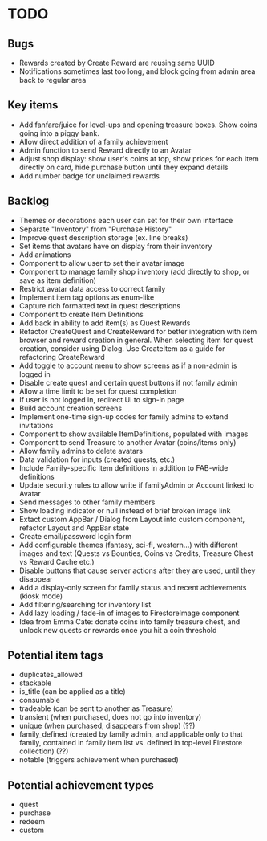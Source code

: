 # TODO

## Bugs

- Rewards created by Create Reward are reusing same UUID
- Notifications sometimes last too long, and block going from admin area back to regular area

## Key items

- Add fanfare/juice for level-ups and opening treasure boxes. Show coins going into a piggy bank.
- Allow direct addition of a family achievement
- Admin function to send Reward directly to an Avatar
- Adjust shop display: show user's coins at top, show prices for each item directly on card, hide purchase button until they expand details
- Add number badge for unclaimed rewards

## Backlog

- Themes or decorations each user can set for their own interface
- Separate "Inventory" from "Purchase History"
- Improve quest description storage (ex. line breaks)
- Set items that avatars have on display from their inventory
- Add animations
- Component to allow user to set their avatar image
- Component to manage family shop inventory (add directly to shop, or save as item definition)
- Restrict avatar data access to correct family
- Implement item tag options as enum-like
- Capture rich formatted text in quest descriptions
- Component to create Item Definitions
- Add back in ability to add item(s) as Quest Rewards
- Refactor CreateQuest and CreateReward for better integration with item browser and reward creation in general. When selecting item for quest creation, consider using Dialog. Use CreateItem as a guide for refactoring CreateReward
- Add toggle to account menu to show screens as if a non-admin is logged in
- Disable create quest and certain quest buttons if not family admin
- Allow a time limit to be set for quest completion
- If user is not logged in, redirect UI to sign-in page
- Build account creation screens
- Implement one-time sign-up codes for family admins to extend invitations
- Component to show available ItemDefinitions, populated with images
- Component to send Treasure to another Avatar (coins/items only)
- Allow family admins to delete avatars
- Data validation for inputs (created quests, etc.)
- Include Family-specific Item definitions in addition to FAB-wide definitions
- Update security rules to allow write if familyAdmin or Account linked to Avatar
- Send messages to other family members
- Show loading indicator or null instead of brief broken image link
- Extact custom AppBar / Dialog from Layout into custom component, refactor Layout and AppBar state
- Create email/password login form
- Add configurable themes (fantasy, sci-fi, western...) with different images and text (Quests vs Bounties, Coins vs Credits, Treasure Chest vs Reward Cache etc.)
- Disable buttons that cause server actions after they are used, until they disappear
- Add a display-only screen for family status and recent achievements (kiosk mode)
- Add filtering/searching for inventory list
- Add lazy loading / fade-in of images to FirestoreImage component
- Idea from Emma Cate: donate coins into family treasure chest, and unlock new quests or rewards once you hit a coin threshold

## Potential item tags

- duplicates_allowed
- stackable
- is_title (can be applied as a title)
- consumable
- tradeable (can be sent to another as Treasure)
- transient (when purchased, does not go into inventory)
- unique (when purchased, disappears from shop) (??)
- family_defined (created by family admin, and applicable only to that family, contained in family item list vs. defined in top-level Firestore collection) (??)
- notable (triggers achievement when purchased)

## Potential achievement types

- quest
- purchase
- redeem
- custom
